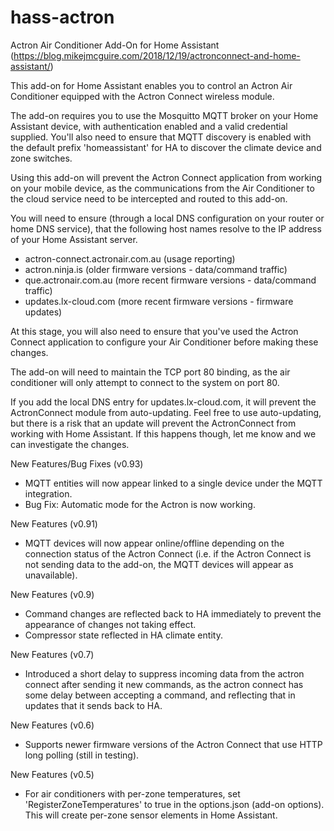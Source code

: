# hass-actron
Actron Air Conditioner Add-On for Home Assistant (https://blog.mikejmcguire.com/2018/12/19/actronconnect-and-home-assistant/)

This add-on for Home Assistant enables you to control an Actron Air Conditioner equipped with the Actron Connect wireless module. 

The add-on requires you to use the Mosquitto MQTT broker on your Home Assistant device, with authentication enabled and a valid credential supplied. You'll also need to ensure that MQTT discovery is enabled with the default prefix 'homeassistant' for HA to discover the climate device and zone switches.

Using this add-on will prevent the Actron Connect application from working on your mobile device, as the communications from the Air Conditioner to the cloud service need to be intercepted and routed to this add-on.

You will need to ensure (through a local DNS configuration on your router or home DNS service), that the following host names resolve to the IP address of your Home Assistant server.
- actron-connect.actronair.com.au (usage reporting)
- actron.ninja.is (older firmware versions - data/command traffic)
- que.actronair.com.au (more recent firmware versions - data/command traffic)
- updates.lx-cloud.com (more recent firmware versions - firmware updates)

At this stage, you will also need to ensure that you've used the Actron Connect application to configure your Air Conditioner before making these changes.

The add-on will need to maintain the TCP port 80 binding, as the air conditioner will only attempt to connect to the system on port 80.

If you add the local DNS entry for updates.lx-cloud.com, it will prevent the ActronConnect module from auto-updating. Feel free to use auto-updating, but there is a risk that an update will prevent the ActronConnect from working with Home Assistant. If this happens though, let me know and we can investigate the changes.

New Features/Bug Fixes (v0.93)
- MQTT entities will now appear linked to a single device under the MQTT integration.
- Bug Fix: Automatic mode for the Actron is now working.

New Features (v0.91)
- MQTT devices will now appear online/offline depending on the connection status of the Actron Connect (i.e. if the Actron Connect is not sending data to the add-on, the MQTT devices will appear as unavailable).

New Features (v0.9)
- Command changes are reflected back to HA immediately to prevent the appearance of changes not taking effect.
- Compressor state reflected in HA climate entity.

New Features (v0.7)
- Introduced a short delay to suppress incoming data from the actron connect after sending it new commands, as the actron connect has some delay between accepting a command, and reflecting that in updates that it sends back to HA.

New Features (v0.6)
- Supports newer firmware versions of the Actron Connect that use HTTP long polling (still in testing).

New Features (v0.5)
- For air conditioners with per-zone temperatures, set 'RegisterZoneTemperatures' to true in the options.json (add-on options). This will create per-zone sensor elements in Home Assistant.

